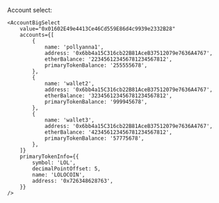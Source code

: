 Account select:

    <AccountBigSelect
        value="0x01602E49e4413Ce46Cd559E86d4c9939e2332B28"
        accounts={[
            {
                name: 'pollyanna1',
                address: '0x6bb4a15C316cb22B81AceB37512079e7636A4767',
                etherBalance: '223456123456781234567812',
                primaryTokenBalance: '255555678',
            },
            {
                name: 'wallet2',
                address: '0x6bb4a15C316cb22B81AceB37512079e7636A4767',
                etherBalance: '323456123456781234567812',
                primaryTokenBalance: '999945678',
            },
            {
                name: 'wallet3',
                address: '0x6bb4a15C316cb22B81AceB37512079e7636A4767',
                etherBalance: '423456123456781234567812',
                primaryTokenBalance: '57775678',
            },
        ]}
        primaryTokenInfo={{
            symbol: 'LOL',
            decimalPointOffset: 5,
            name: 'LOLOCOIN',
            address: '0x726348628763',
        }}
    />
